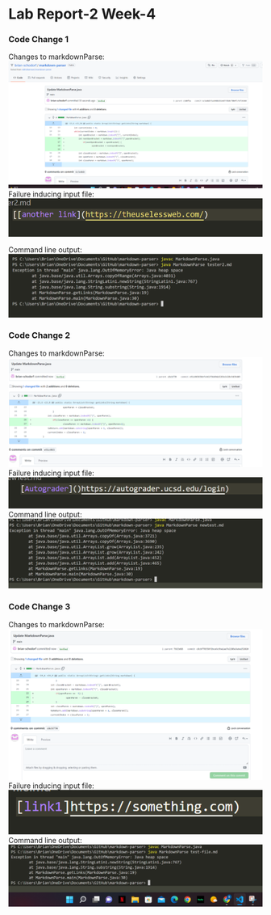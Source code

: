 # Lab Report-2 Week-4
### Code Change 1
Changes to markdownParse:
![Image](https://github.com/brian-schodorf/cse15l-lab-reports/blob/main/change%20test2.png)
Failure inducing input file:
![Image](https://github.com/brian-schodorf/cse15l-lab-reports/blob/main/ts2%20link.png)

Command line output:
![Image](https://github.com/brian-schodorf/cse15l-lab-reports/blob/main/cmd%20test2.png)


### Code Change 2
Changes to markdownParse:
![Image](https://github.com/brian-schodorf/cse15l-lab-reports/blob/main/change%20new.png)
Failure inducing input file:
![Image](https://github.com/brian-schodorf/cse15l-lab-reports/blob/main/new%20link.png)
Command line output:
![Image](https://github.com/brian-schodorf/cse15l-lab-reports/blob/main/cmd%20new.png)


### Code Change 3
Changes to markdownParse:
![Image](https://github.com/brian-schodorf/cse15l-lab-reports/blob/main/change%20-%20file.png)
Failure inducing input file:
![Image](https://github.com/brian-schodorf/cse15l-lab-reports/blob/main/file%20link.png)
Command line output:
![Image](https://github.com/brian-schodorf/cse15l-lab-reports/blob/main/cmd%20-file.png)

